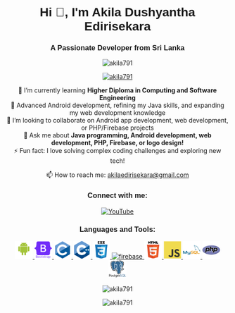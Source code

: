 <h1 align="center" style="font-family: 'Arial', sans-serif;">Hi 👋, I'm Akila Dushyantha Edirisekara</h1>
<h3 align="center" style="font-family: 'Arial', sans-serif;">A Passionate Developer from Sri Lanka</h3>

<p align="center"> <img src="https://komarev.com/ghpvc/?username=akila791&label=Profile%20views&color=0e75b6&style=flat" alt="akila791" /> </p>

<p align="center"> 
  <a href="https://github.com/ryo-ma/github-profile-trophy">
    <img src="https://github-profile-trophy.vercel.app/?username=akila791&theme=onedark&row=1&column=6" alt="akila791" />
  </a> 
</p>

<p align="center">
  🌱 I’m currently learning <strong>Higher Diploma in Computing and Software Engineering</strong> <br/>
  🌱 Advanced Android development, refining my Java skills, and expanding my web development knowledge <br/>
  👯 I’m looking to collaborate on Android app development, web development, or PHP/Firebase projects <br/>
  💬 Ask me about <strong>Java programming, Android development, web development, PHP, Firebase, or logo design!</strong> <br/>
  ⚡ Fun fact: I love solving complex coding challenges and exploring new tech!
</p>

<p align="center">
  📫 How to reach me: <a href="mailto:akilaedirisekara@gmail.com">akilaedirisekara@gmail.com</a>
</p>

<h3 align="center" style="font-family: 'Arial', sans-serif;">Connect with me:</h3>
<p align="center">
  <a href="https://www.youtube.com/c/ad:crystal$" target="blank">
    <img align="center" src="https://raw.githubusercontent.com/rahuldkjain/github-profile-readme-generator/master/src/images/icons/Social/youtube.svg" alt="YouTube" height="30" width="40" />
  </a>
</p>

<h3 align="center" style="font-family: 'Arial', sans-serif;">Languages and Tools:</h3>
<p align="center">
  <a href="https://developer.android.com" target="_blank"> 
    <img src="https://raw.githubusercontent.com/devicons/devicon/master/icons/android/android-original-wordmark.svg" alt="android" width="40" height="40"/> 
  </a>
  <a href="https://getbootstrap.com" target="_blank"> 
    <img src="https://raw.githubusercontent.com/devicons/devicon/master/icons/bootstrap/bootstrap-plain-wordmark.svg" alt="bootstrap" width="40" height="40"/> 
  </a>
  <a href="https://www.cprogramming.com/" target="_blank"> 
    <img src="https://raw.githubusercontent.com/devicons/devicon/master/icons/c/c-original.svg" alt="c" width="40" height="40"/> 
  </a>
  <a href="https://www.w3schools.com/cpp/" target="_blank"> 
    <img src="https://raw.githubusercontent.com/devicons/devicon/master/icons/cplusplus/cplusplus-original.svg" alt="cplusplus" width="40" height="40"/> 
  </a>
  <a href="https://www.w3schools.com/css/" target="_blank"> 
    <img src="https://raw.githubusercontent.com/devicons/devicon/master/icons/css3/css3-original-wordmark.svg" alt="css3" width="40" height="40"/> 
  </a>
  <a href="https://firebase.google.com/" target="_blank"> 
    <img src="https://www.vectorlogo.zone/logos/firebase/firebase-icon.svg" alt="firebase" width="40" height="40"/> 
  </a>
  <a href="https://www.w3.org/html/" target="_blank"> 
    <img src="https://raw.githubusercontent.com/devicons/devicon/master/icons/html5/html5-original-wordmark.svg" alt="html5" width="40" height="40"/> 
  </a>
  <a href="https://developer.mozilla.org/en-US/docs/Web/JavaScript" target="_blank"> 
    <img src="https://raw.githubusercontent.com/devicons/devicon/master/icons/javascript/javascript-original.svg" alt="javascript" width="40" height="40"/> 
  </a>
  <a href="https://www.mysql.com/" target="_blank"> 
    <img src="https://raw.githubusercontent.com/devicons/devicon/master/icons/mysql/mysql-original-wordmark.svg" alt="mysql" width="40" height="40"/> 
  </a>
  <a href="https://www.php.net" target="_blank"> 
    <img src="https://raw.githubusercontent.com/devicons/devicon/master/icons/php/php-original.svg" alt="php" width="40" height="40"/> 
  </a>
  <a href="https://www.postgresql.org" target="_blank"> 
    <img src="https://raw.githubusercontent.com/devicons/devicon/master/icons/postgresql/postgresql-original-wordmark.svg" alt="postgresql" width="40" height="40"/> 
  </a>
</p>

<p align="center">
  <img src="https://github-readme-stats.vercel.app/api?username=akila791&show_icons=true&locale=en" alt="akila791" />
</p>

<p align="center">
  <img src="https://github-readme-streak-stats.herokuapp.com/?user=akila791&" alt="akila791" />
</p>
